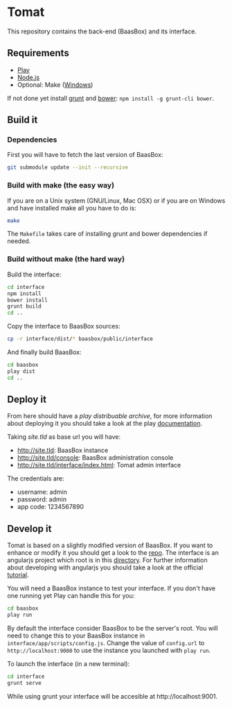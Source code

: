 Tomat
=====

This repository contains the back-end (BaasBox) and its interface.

## Requirements

- [Play](http://www.playframework.com)
- [Node.js](http://nodejs.org)
- Optional: Make ([Windows](http://gnuwin32.sourceforge.net/packages/make.htm))

If not done yet install [grunt](http://gruntjs.com) and
[bower](http://bower.io): ```npm install -g grunt-cli bower```.

## Build it

### Dependencies

First you will have to fetch the last version of BaasBox:
```sh
git submodule update --init --recursive
```

### Build with make (the easy way)

If you are on a Unix system (GNU/Linux, Mac OSX) or if you are on Windows and
have installed make all you have to do is:
```sh
make
```
The ```Makefile``` takes care of installing grunt and bower dependencies if
needed.

### Build without make (the hard way)

Build the interface:
```sh
cd interface
npm install
bower install
grunt build
cd ..
```
Copy the interface to BaasBox sources:
```sh
cp -r interface/dist/* baasbox/public/interface
```
And finally build BaasBox:
```sh
cd baasbox
play dist
cd ..
```

## Deploy it

From here should have a _play distribuable archive_, for more information about
deploying it you should take a look at the play
[documentation](http://www.playframework.com/documentation/2.2.x/Production).
  
Taking _site.tld_ as base url you will have:
- http://site.tld: BaasBox instance
- http://site.tld/console: BaasBox administration console
- http://site.tld/interface/index.html: Tomat admin interface

The credentials are:
- username: admin
- password: admin
- app code: 1234567890

## Develop it

Tomat is based on a slightly modified version of BaasBox. If you want to
enhance or modify it you should get a look to the
[repo](https://github.com/AhtomeSolution/baasbox).
The interface is an angularjs project which root is in this
[directory](https://github.com/AthomeSolution/Tomat/tree/master/interface). For
further information about developing with angularjs you should take a look at
the official
[tutorial](http://campus.codeschool.com/courses/shaping-up-with-angular-js/intro).
  
You will need a BaasBox instance to test your interface. If you don't have one
running yet Play can handle this for you:
```sh
cd baasbox
play run
```

By default the interface consider BaasBox to be the server's root. You will
need to change this to your BaasBox instance in
```interface/app/scripts/config.js```. Change the value of ```config.url``` to
```http://localhost:9000``` to use the instance you launched with ```play run```.

To launch the interface (in a new terminal):
```sh
cd interface
grunt serve
```
While using grunt your interface will be accesible at http://localhost:9001.

<!-- vim:set spell spelllang=en: -->
